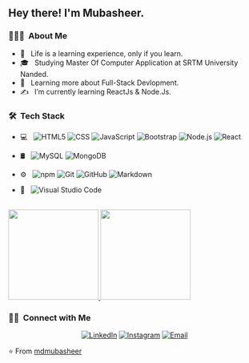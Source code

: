 <h2> Hey there! I'm Mubasheer.</h2>

<h3> 👨🏻‍💻 &nbsp;About Me </h3>

- 🤔 &nbsp; Life is a learning experience, only if you learn.
- 🎓 &nbsp; Studying Master Of Computer Application at SRTM University Nanded.
- 🌱 &nbsp; Learning more about Full-Stack Devlopment.
- ✍️ &nbsp; I’m currently learning ReactJs & Node.Js.



<h3> 🛠 &nbsp;Tech Stack</h3>

- 💻 &nbsp;
  ![HTML5](https://img.shields.io/badge/-HTML5-333333?style=flat&logo=HTML5)
  ![CSS](https://img.shields.io/badge/-CSS-333333?style=flat&logo=CSS3&logoColor=1572B6)
  ![JavaScript](https://img.shields.io/badge/-JavaScript-333333?style=flat&logo=javascript)
  ![Bootstrap](https://img.shields.io/badge/-Bootstrap-333333?style=flat&logo=bootstrap&logoColor=563D7C)
  ![Node.js](https://img.shields.io/badge/-Node.js-333333?style=flat&logo=node.js)
  ![React](https://img.shields.io/badge/-React-333333?style=flat&logo=react)
- 🛢 &nbsp;
  ![MySQL](https://img.shields.io/badge/-MySQL-333333?style=flat&logo=mysql)
  ![MongoDB](https://img.shields.io/badge/-MongoDB-333333?style=flat&logo=mongodb)

- ⚙️ &nbsp;
  ![npm](https://img.shields.io/npm/v/npm.svg?logo=nodedotjs)
  ![Git](https://img.shields.io/badge/-Git-333333?style=flat&logo=git)
  ![GitHub](https://img.shields.io/badge/-GitHub-333333?style=flat&logo=github)
  ![Markdown](https://img.shields.io/badge/-Markdown-333333?style=flat&logo=markdown)
- 🔧 &nbsp;
  ![Visual Studio Code](https://img.shields.io/badge/-Visual%20Studio%20Code-333333?style=flat&logo=visual-studio-code&logoColor=007ACC)

<br/>

<a href="https://github.com/mdmubasheer6544">
  <img height="180em" src="https://github-readme-stats.vercel.app/api?username=mdmubasheer6544&theme=buefy&show_icons=true" />
  <img height="180em" src="https://github-readme-stats.vercel.app/api/top-langs/?username=mdmubasheer6544&theme=buefy&layout=compact" />
</a>

<br/>

<h3> 🤝🏻 &nbsp;Connect with Me </h3>

<p align="center">
<a href="linkedin.com/in/mohammad-mubasheer-8251a7175"><img alt="LinkedIn" src="https://img.shields.io/badge/LinkedIn-Md Mubasheer-blue?style=flat-square&logo=linkedin"></a>
<a href="https://www.instagram.com/mdmubasheer/"><img alt="Instagram" src="https://img.shields.io/badge/Instagram-mdmubasheer-blue?style=flat-square&logo=instagram"></a>
<a href="mailto:mdmubasheer6544@gmail.com"><img alt="Email" src="https://img.shields.io/badge/Email-mdmubasheer6544-blue?style=flat-square&logo=gmail"></a>
</p>

⭐️ From [mdmubasheer](https://github.com/mdmubasheer6544)
